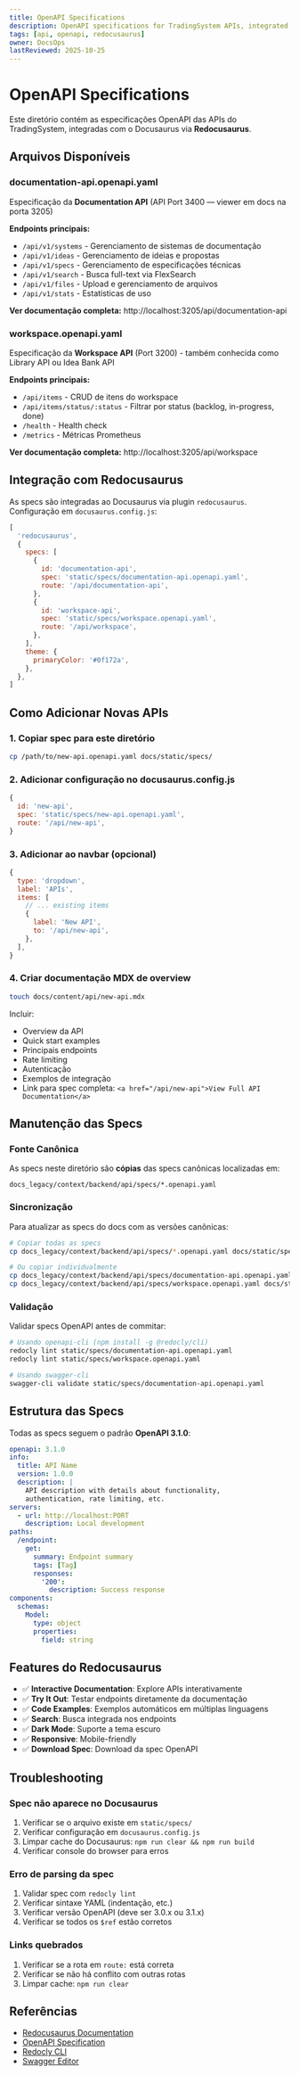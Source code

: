 ```yaml
---
title: OpenAPI Specifications
description: OpenAPI specifications for TradingSystem APIs, integrated with Redocusaurus
tags: [api, openapi, redocusaurus]
owner: DocsOps
lastReviewed: 2025-10-25
---
```


# OpenAPI Specifications

Este diretório contém as especificações OpenAPI das APIs do TradingSystem, integradas com o Docusaurus via **Redocusaurus**.

## Arquivos Disponíveis

### documentation-api.openapi.yaml
Especificação da **Documentation API** (API Port 3400 — viewer em docs na porta 3205)

**Endpoints principais:**
- `/api/v1/systems` - Gerenciamento de sistemas de documentação
- `/api/v1/ideas` - Gerenciamento de ideias e propostas
- `/api/v1/specs` - Gerenciamento de especificações técnicas
- `/api/v1/search` - Busca full-text via FlexSearch
- `/api/v1/files` - Upload e gerenciamento de arquivos
- `/api/v1/stats` - Estatísticas de uso

**Ver documentação completa:** http://localhost:3205/api/documentation-api

### workspace.openapi.yaml
Especificação da **Workspace API** (Port 3200) - também conhecida como Library API ou Idea Bank API

**Endpoints principais:**
- `/api/items` - CRUD de itens do workspace
- `/api/items/status/:status` - Filtrar por status (backlog, in-progress, done)
- `/health` - Health check
- `/metrics` - Métricas Prometheus

**Ver documentação completa:** http://localhost:3205/api/workspace

## Integração com Redocusaurus

As specs são integradas ao Docusaurus via plugin `redocusaurus`. Configuração em `docusaurus.config.js`:

```javascript
[
  'redocusaurus',
  {
    specs: [
      {
        id: 'documentation-api',
        spec: 'static/specs/documentation-api.openapi.yaml',
        route: '/api/documentation-api',
      },
      {
        id: 'workspace-api',
        spec: 'static/specs/workspace.openapi.yaml',
        route: '/api/workspace',
      },
    ],
    theme: {
      primaryColor: '#0f172a',
    },
  },
]
```

## Como Adicionar Novas APIs

### 1. Copiar spec para este diretório

```bash
cp /path/to/new-api.openapi.yaml docs/static/specs/
```

### 2. Adicionar configuração no docusaurus.config.js

```javascript
{
  id: 'new-api',
  spec: 'static/specs/new-api.openapi.yaml',
  route: '/api/new-api',
}
```

### 3. Adicionar ao navbar (opcional)

```javascript
{
  type: 'dropdown',
  label: 'APIs',
  items: [
    // ... existing items
    {
      label: 'New API',
      to: '/api/new-api',
    },
  ],
}
```

### 4. Criar documentação MDX de overview

```bash
touch docs/content/api/new-api.mdx
```

Incluir:
- Overview da API
- Quick start examples
- Principais endpoints
- Rate limiting
- Autenticação
- Exemplos de integração
- Link para spec completa: `<a href="/api/new-api">View Full API Documentation</a>`

## Manutenção das Specs

### Fonte Canônica

As specs neste diretório são **cópias** das specs canônicas localizadas em:

```
docs_legacy/context/backend/api/specs/*.openapi.yaml
```

### Sincronização

Para atualizar as specs do docs com as versões canônicas:

```bash
# Copiar todas as specs
cp docs_legacy/context/backend/api/specs/*.openapi.yaml docs/static/specs/

# Ou copiar individualmente
cp docs_legacy/context/backend/api/specs/documentation-api.openapi.yaml docs/static/specs/
cp docs_legacy/context/backend/api/specs/workspace.openapi.yaml docs/static/specs/
```

### Validação

Validar specs OpenAPI antes de commitar:

```bash
# Usando openapi-cli (npm install -g @redocly/cli)
redocly lint static/specs/documentation-api.openapi.yaml
redocly lint static/specs/workspace.openapi.yaml

# Usando swagger-cli
swagger-cli validate static/specs/documentation-api.openapi.yaml
```

## Estrutura das Specs

Todas as specs seguem o padrão **OpenAPI 3.1.0**:

```yaml
openapi: 3.1.0
info:
  title: API Name
  version: 1.0.0
  description: |
    API description with details about functionality,
    authentication, rate limiting, etc.
servers:
  - url: http://localhost:PORT
    description: Local development
paths:
  /endpoint:
    get:
      summary: Endpoint summary
      tags: [Tag]
      responses:
        '200':
          description: Success response
components:
  schemas:
    Model:
      type: object
      properties:
        field: string
```

## Features do Redocusaurus

- ✅ **Interactive Documentation**: Explore APIs interativamente
- ✅ **Try It Out**: Testar endpoints diretamente da documentação
- ✅ **Code Examples**: Exemplos automáticos em múltiplas linguagens
- ✅ **Search**: Busca integrada nos endpoints
- ✅ **Dark Mode**: Suporte a tema escuro
- ✅ **Responsive**: Mobile-friendly
- ✅ **Download Spec**: Download da spec OpenAPI

## Troubleshooting

### Spec não aparece no Docusaurus

1. Verificar se o arquivo existe em `static/specs/`
2. Verificar configuração em `docusaurus.config.js`
3. Limpar cache do Docusaurus: `npm run clear && npm run build`
4. Verificar console do browser para erros

### Erro de parsing da spec

1. Validar spec com `redocly lint`
2. Verificar sintaxe YAML (indentação, etc.)
3. Verificar versão OpenAPI (deve ser 3.0.x ou 3.1.x)
4. Verificar se todos os `$ref` estão corretos

### Links quebrados

1. Verificar se a rota em `route:` está correta
2. Verificar se não há conflito com outras rotas
3. Limpar cache: `npm run clear`

## Referências

- [Redocusaurus Documentation](https://github.com/rohit-gohri/redocusaurus)
- [OpenAPI Specification](https://spec.openapis.org/oas/latest.html)
- [Redocly CLI](https://redocly.com/docs/cli/)
- [Swagger Editor](https://editor.swagger.io/)
